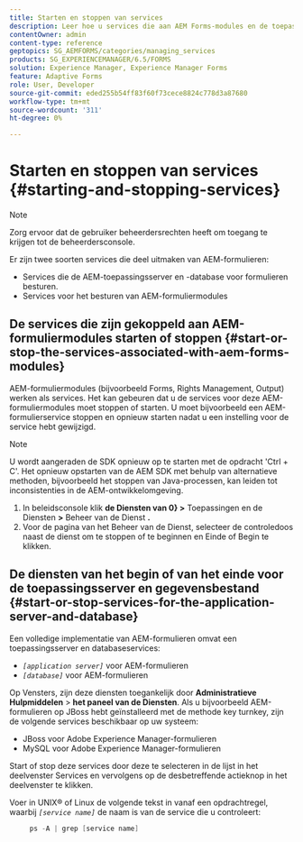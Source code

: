 ```yaml
---
title: Starten en stoppen van services
description: Leer hoe u services die aan AEM Forms-modules en de toepassingsserver en -database zijn gekoppeld, kunt starten en stoppen.
contentOwner: admin
content-type: reference
geptopics: SG_AEMFORMS/categories/managing_services
products: SG_EXPERIENCEMANAGER/6.5/FORMS
solution: Experience Manager, Experience Manager Forms
feature: Adaptive Forms
role: User, Developer
source-git-commit: eded255b54ff83f60f73cece8824c778d3a87680
workflow-type: tm+mt
source-wordcount: '311'
ht-degree: 0%

---
```


# Starten en stoppen van services {#starting-and-stopping-services}

>[!NOTE]
> 
> Zorg ervoor dat de gebruiker beheerdersrechten heeft om toegang te krijgen tot de beheerdersconsole.

Er zijn twee soorten services die deel uitmaken van AEM-formulieren:

* Services die de AEM-toepassingsserver en -database voor formulieren besturen.
* Services voor het besturen van AEM-formuliermodules

## De services die zijn gekoppeld aan AEM-formuliermodules starten of stoppen {#start-or-stop-the-services-associated-with-aem-forms-modules}

AEM-formuliermodules (bijvoorbeeld Forms, Rights Management, Output) werken als services. Het kan gebeuren dat u de services voor deze AEM-formuliermodules moet stoppen of starten. U moet bijvoorbeeld een AEM-formulierservice stoppen en opnieuw starten nadat u een instelling voor de service hebt gewijzigd.

>[!NOTE]
>
> U wordt aangeraden de SDK opnieuw op te starten met de opdracht &#39;Ctrl + C&#39;. Het opnieuw opstarten van de AEM SDK met behulp van alternatieve methoden, bijvoorbeeld het stoppen van Java-processen, kan leiden tot inconsistenties in de AEM-ontwikkelomgeving.

1. In beleidsconsole klik **de Diensten van 0} >** Toepassingen en de Diensten **>** Beheer van de Dienst **.**
1. Voor de pagina van het Beheer van de Dienst, selecteer de controledoos naast de dienst om te stoppen of te beginnen en Einde of Begin te klikken.

## De diensten van het begin of van het einde voor de toepassingsserver en gegevensbestand {#start-or-stop-services-for-the-application-server-and-database}

Een volledige implementatie van AEM-formulieren omvat een toepassingsserver en databaseservices:

* *`[application server]`* voor AEM-formulieren
* *`[database]`* voor AEM-formulieren

Op Vensters, zijn deze diensten toegankelijk door **Administratieve Hulpmiddelen** > **het paneel van de Diensten**. Als u bijvoorbeeld AEM-formulieren op JBoss hebt geïnstalleerd met de methode key turnkey, zijn de volgende services beschikbaar op uw systeem:

* JBoss voor Adobe Experience Manager-formulieren
* MySQL voor Adobe Experience Manager-formulieren

Start of stop deze services door deze te selecteren in de lijst in het deelvenster Services en vervolgens op de desbetreffende actieknop in het deelvenster te klikken.

Voer in UNIX® of Linux de volgende tekst in vanaf een opdrachtregel, waarbij *`[service name]`* de naam is van de service die u controleert:

```java
     ps -A | grep [service name]
```
